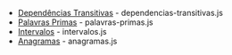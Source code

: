 

* [Dependências Transitivas](http://dojopuzzles.com/problemas/exibe/dependencias-transitivas/) - dependencias-transitivas.js
* [Palavras Primas](http://dojopuzzles.com/problemas/exibe/palavras-primas/) - palavras-primas.js
* [Intervalos](http://dojopuzzles.com/problemas/exibe/intervalos/) - intervalos.js
* [Anagramas](http://dojopuzzles.com/problemas/exibe/anagramas/) - anagramas.js
